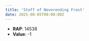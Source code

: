 ```yaml
---
title: 'Staff of Neverending Frost'
date: 2025-08-05T00:00:00Z
---
```

- **RAP**: 14538
- **Value**: -1
